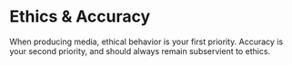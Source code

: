 # Ethics & Accuracy

When producing media, ethical behavior is your first priority. Accuracy is your second priority, and should always remain subservient to ethics.
